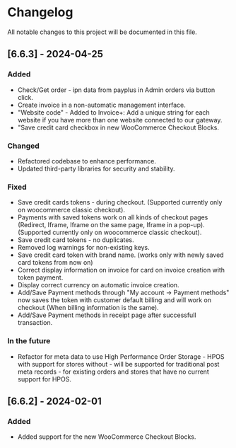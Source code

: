 # Changelog

All notable changes to this project will be documented in this file.

## [6.6.3] - 2024-04-25
### Added
- Check/Get order - ipn data from payplus in Admin orders via button click.
- Create invoice in a non-automatic management interface.
- "Website code" - Added to Invoice+: Add a unique string for each website if you have more than one website connected to our gateway.
- "Save credit card checkbox in new WooCommerce Checkout Blocks.

### Changed
- Refactored codebase to enhance performance.
- Updated third-party libraries for security and stability.

### Fixed
- Save credit cards tokens - during checkout. (Supported currently only on woocommerce classic checkout).
- Payments with saved tokens work on all kinds of checkout pages (Redirect, Iframe, Iframe on the same page, Iframe in a pop-up). (Supported currently only on woocommerce classic checkout).
- Save credit card tokens - no duplicates.
- Removed log warnings for non-existing keys.
- Save credit card token with brand name. (works only with newly saved card tokens from now on)
- Correct display information on invoice for card on invoice creation with token payment.
- Display correct currency on automatic invoice creation.
- Add/Save Payment methods through "My account -> Payment methods" now saves the token with customer default billing and will work on checkout (When billing information is the same).
- Add/Save Payment methods in receipt page after successfull transaction.

### In the future
- Refactor for meta data to use High Performance Order Storage - HPOS with support for stores without - will be supported for traditional post meta records - for existing orders and stores that have no current support for HPOS.

## [6.6.2] - 2024-02-01
### Added
- Added support for the new WooCommerce Checkout Blocks.


